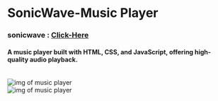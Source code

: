 # SonicWave-Music Player 
<h3> sonicwave : <a href="https://sonicwave-1jay.vercel.app" target="_blank">Click-Here</a> </h3>
<h4>A music player built with HTML, CSS, and JavaScript, offering high-quality audio playback.</h4>
<br/>
<img src="https://jays3aws.s3.ap-south-1.amazonaws.com/assets/s1.png" alt="img of music player" />
<br/>
<img src="https://jays3aws.s3.ap-south-1.amazonaws.com/assets/s2.png" alt="img of music player"/>


